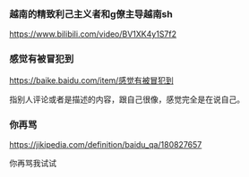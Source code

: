 ### 越南的精致利己主义者和g僚主导越南sh
https://www.bilibili.com/video/BV1XK4y1S7f2

### 感觉有被冒犯到
https://baike.baidu.com/item/感觉有被冒犯到

指别人评论或者是描述的内容，跟自己很像，感觉完全是在说自己。

### 你再骂
https://jikipedia.com/definition/baidu_qa/180827657

你再骂我试试
